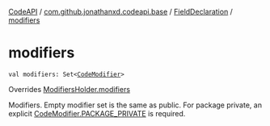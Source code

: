 [CodeAPI](../../index.md) / [com.github.jonathanxd.codeapi.base](../index.md) / [FieldDeclaration](index.md) / [modifiers](.)

# modifiers

`val modifiers: Set<`[`CodeModifier`](../-code-modifier/index.md)`>`

Overrides [ModifiersHolder.modifiers](../-modifiers-holder/modifiers.md)

Modifiers. Empty modifier set is the same as public. For package private, an explicit
[CodeModifier.PACKAGE_PRIVATE](../-code-modifier/-p-a-c-k-a-g-e_-p-r-i-v-a-t-e.md) is required.

